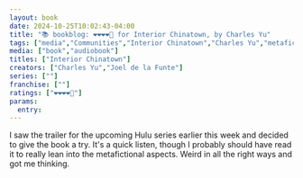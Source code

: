 ```yaml
---
layout: book
date: 2024-10-25T10:02:43-04:00
title: "📚 bookblog: ❤️❤️❤️❤️🖤 for Interior Chinatown, by Charles Yu"
tags: ["media","Communities","Interior Chinatown","Charles Yu","metafiction","Hulu","audiobooks","racism"]
media: ["book","audiobook"]
titles: ["Interior Chinatown"]
creators: ["Charles Yu","Joel de la Funte"]
series: [""]
franchise: [""]
ratings: ["❤️❤️❤️❤️🖤"]
params:
  entry:
---
```


I saw the trailer for the upcoming Hulu series earlier this week and decided to give the book a try. It's a quick listen, though I probably should have read it to really lean into the metafictional aspects. Weird in all the right ways and got me thinking.
